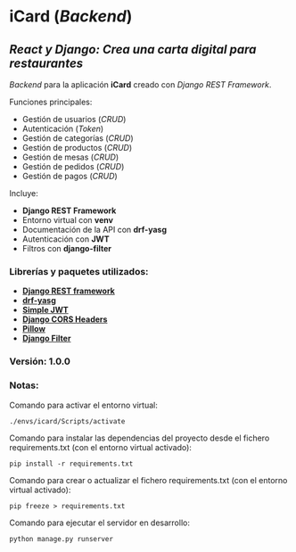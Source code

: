 # iCard (_Backend_)

## *React y Django: Crea una carta digital para restaurantes*

_Backend_ para la aplicación **iCard** creado con _Django REST Framework_.

Funciones principales:
+ Gestión de usuarios (_CRUD_)
+ Autenticación (_Token_)
+ Gestión de categorías (_CRUD_)
+ Gestión de productos (_CRUD_)
+ Gestión de mesas (_CRUD_)
+ Gestión de pedidos (_CRUD_)
+ Gestión de pagos (_CRUD_)

Incluye:
+ **Django REST Framework**
+ Entorno virtual con **venv**
+ Documentación de la API con **drf-yasg**
+ Autenticación con **JWT**
+ Filtros con **django-filter**

### Librerías y paquetes utilizados:
- [**Django REST framework**](https://www.django-rest-framework.org/)
- [**drf-yasg**](https://drf-yasg.readthedocs.io/en/stable/)
- [**Simple JWT**](https://django-rest-framework-simplejwt.readthedocs.io/en/latest/)
- [**Django CORS Headers**](https://pypi.org/project/django-cors-headers/)
- [**Pillow**](https://pypi.org/project/Pillow/)
- [**Django Filter**](https://pypi.org/project/django-filter/)

### Versión: 1.0.0

### Notas:
Comando para activar el entorno virtual:
```
./envs/icard/Scripts/activate
```

Comando para instalar las dependencias del proyecto desde el fichero requirements.txt (con el entorno virtual activado):
```
pip install -r requirements.txt
```

Comando para crear o actualizar el fichero requirements.txt (con el entorno virtual activado):
```
pip freeze > requirements.txt
```

Comando para ejecutar el servidor en desarrollo:
```
python manage.py runserver
```
